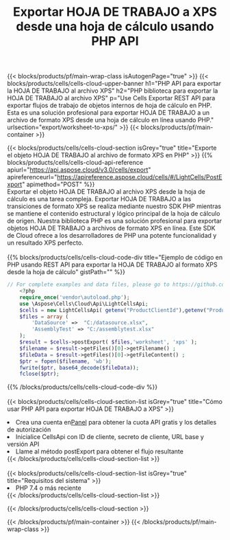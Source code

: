 ﻿---
title:  Exportar HOJA DE TRABAJO a XPS desde una hoja de cálculo usando PHP API
description:  Aspose.Cells Cloud REST API admite la exportación de archivos de formato {0} a {1} mediante {2}.
url: /es/php/export/worksheet-to-xps/
---
{{< blocks/products/pf/main-wrap-class isAutogenPage="true" >}}
{{< blocks/products/cells/cells-cloud-upper-banner h1="PHP API para exportar la HOJA DE TRABAJO al archivo XPS" h2="PHP biblioteca para exportar la HOJA DE TRABAJO al archivo XPS" p="Use Cells Exportar REST API para exportar flujos de trabajo de objetos internos de hoja de cálculo en PHP. Esta es una solución profesional para exportar HOJA DE TRABAJO a un archivo de formato XPS desde una hoja de cálculo en línea usando PHP." urlsection="export/worksheet-to-xps/" >}}
{{< blocks/products/pf/main-container >}}

{{< blocks/products/cells/cells-cloud-section isGrey="true" title="Exporte el objeto HOJA DE TRABAJO al archivo de formato XPS en PHP" >}}
{{% blocks/products/cells/cells-cloud-api-reference apiurl="https://api.aspose.cloud/v3.0/cells/export" apireferenceurl="https://apireference.aspose.cloud/cells/#/LightCells/PostExport" apimethod="POST" %}}
<br/>
Exportar el objeto HOJA DE TRABAJO al archivo XPS desde la hoja de cálculo es una tarea compleja. Exportar HOJA DE TRABAJO a las transiciones de formato XPS se realiza mediante nuestro SDK PHP mientras se mantiene el contenido estructural y lógico principal de la hoja de cálculo de origen. Nuestra biblioteca PHP es una solución profesional para exportar objetos HOJA DE TRABAJO a archivos de formato XPS en línea. Este SDK de Cloud ofrece a los desarrolladores de PHP una potente funcionalidad y un resultado XPS perfecto.
<br/>
<br/>
{{% blocks/products/cells/cells-cloud-code-div title="Ejemplo de código en PHP usando REST API para exportar la HOJA DE TRABAJO al formato XPS desde la hoja de cálculo" gistPath="" %}}
  
```php
// For complete examples and data files, please go to https://github.com/aspose-cells-cloud/aspose-cells-cloud-php/
    <?php
    require_once('vendor\autoload.php');
    use \Aspose\Cells\Cloud\Api\LightCellsApi;
    $cells = new LightCellsApi( getenv("ProductClientId"),getenv("ProductClientSecret") );
    $files = array (
        'DataSource' =>  "C:/datasource.xlsx",
        'AssemblyTest' => "C:/assemblytest.xlsx"
    );
    $result = $cells->postExport( $files,'worksheet', 'xps' );
    $filename = $result->getFiles()[0]->getFilename() ;
    $fileData = $result->getFiles()[0]->getFileContent() ;
    $ptr = fopen($filename, 'wb');
    fwrite($ptr, base64_decode($fileData));
    fclose($ptr);
```
   
{{% /blocks/products/cells/cells-cloud-code-div %}}
<br/>
<br/>
{{< blocks/products/cells/cells-cloud-section-list isGrey="true" title="Cómo usar PHP API para exportar HOJA DE TRABAJO a XPS" >}}
<li> Crea una cuenta en<a href="https://dashboard.aspose.cloud/">Panel</a> para obtener la cuota API gratis y los detalles de autorización</li>
<li>Inicialice CellsApi con ID de cliente, secreto de cliente, URL base y versión API</li>
<li>Llame al método postExport para obtener el flujo resultante</li>
{{< /blocks/products/cells/cells-cloud-section-list >}}
<br/>
<br/>
{{< blocks/products/cells/cells-cloud-section-list isGrey="true" title="Requisitos del sistema" >}}
<li>PHP 7.4 o más reciente</li>
{{< /blocks/products/cells/cells-cloud-section-list >}}

{{< /blocks/products/cells/cells-cloud-section >}}

{{< /blocks/products/pf/main-container >}}
{{< /blocks/products/pf/main-wrap-class >}}
